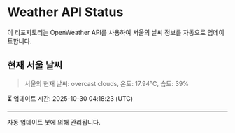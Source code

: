 
# Weather API Status

이 리포지토리는 OpenWeather API를 사용하여 서울의 날씨 정보를 자동으로 업데이트합니다.

## 현재 서울 날씨
> 서울의 현재 날씨: overcast clouds, 온도: 17.94°C, 습도: 39%

⏳ 업데이트 시간: 2025-10-30 04:18:23 (UTC)

---
자동 업데이트 봇에 의해 관리됩니다.
